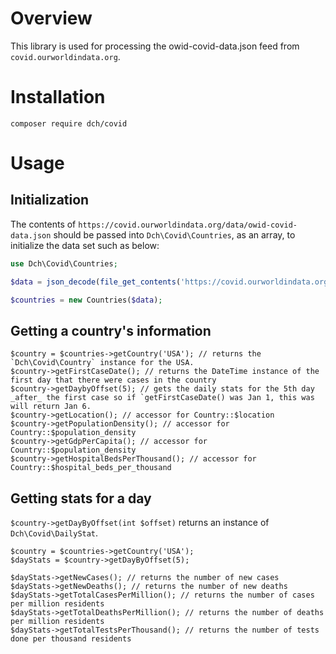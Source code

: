 # Overview

This library is used for processing the owid-covid-data.json feed from `covid.ourworldindata.org`.

# Installation

`composer require dch/covid`

# Usage

## Initialization

The contents of `https://covid.ourworldindata.org/data/owid-covid-data.json` should be passed into `Dch\Covid\Countries`, as an array, to initialize the data set such as below:
```php
use Dch\Covid\Countries;

$data = json_decode(file_get_contents('https://covid.ourworldindata.org/data/owid-covid-data.json'), true);

$countries = new Countries($data);
```

## Getting a country's information

```
$country = $countries->getCountry('USA'); // returns the `Dch\Covid\Country` instance for the USA.
$country->getFirstCaseDate(); // returns the DateTime instance of the first day that there were cases in the country
$country->getDaybyOffset(5); // gets the daily stats for the 5th day _after_ the first case so if `getFirstCaseDate() was Jan 1, this was will return Jan 6.
$country->getLocation(); // accessor for Country::$location
$country->getPopulationDensity(); // accessor for Country::$population_density
$country->getGdpPerCapita(); // accessor for Country::$population_density
$country->getHospitalBedsPerThousand(); // accessor for Country::$hospital_beds_per_thousand
```

## Getting stats for a day

`$country->getDayByOffset(int $offset)` returns an instance of `Dch\Covid\DailyStat`.

```
$country = $countries->getCountry('USA');
$dayStats = $country->getDayByOffset(5);

$dayStats->getNewCases(); // returns the number of new cases
$dayStats->getNewDeaths(); // returns the number of new deaths
$dayStats->getTotalCasesPerMillion(); // returns the number of cases per million residents
$dayStats->getTotalDeathsPerMillion(); // returns the number of deaths per million residents
$dayStats->getTotalTestsPerThousand(); // returns the number of tests done per thousand residents
```
